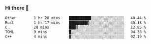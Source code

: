 ### Hi there 👋

<!--
**WShiBin/WShiBin** is a ✨ _special_ ✨ repository because its `README.md` (this file) appears on your GitHub profile.

Here are some ideas to get you started:

- 🔭 I’m currently working on ...
- 🌱 I’m currently learning ...
- 👯 I’m looking to collaborate on ...
- 🤔 I’m looking for help with ...
- 💬 Ask me about ...
- 📫 How to reach me: ...
- 😄 Pronouns: ...
- ⚡ Fun fact: ...
-->

<!--START_SECTION:waka-->

```txt
Other        1 hr 28 mins    ██████████░░░░░░░░░░░░░░░   40.44 %
Rust         1 hr 17 mins    ████████▓░░░░░░░░░░░░░░░░   35.18 %
C            28 mins         ███▒░░░░░░░░░░░░░░░░░░░░░   12.85 %
TOML         9 mins          █░░░░░░░░░░░░░░░░░░░░░░░░   04.38 %
C++          4 mins          ▓░░░░░░░░░░░░░░░░░░░░░░░░   02.19 %
```

<!--END_SECTION:waka-->
